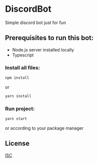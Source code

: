 # DiscordBot

Simple discord bot just for fun

## Prerequisites to run this bot:

- Node.js server installed locally
- Typescript

### Install all files:

```bash
npm install
```

or

```bash
yarn install
```

### Run project:

```bash
yarn start
```

or according to your package manager

## License

[ISC](https://opensource.org/licenses/ISC)
